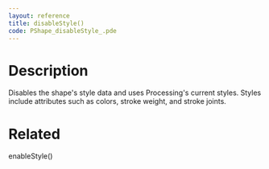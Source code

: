 ```yaml
---
layout: reference
title: disableStyle()
code: PShape_disableStyle_.pde
---
```


# Description

Disables the shape's style data and uses Processing's current styles. Styles include attributes such as colors, stroke weight, and stroke joints. 

# Related

enableStyle()
